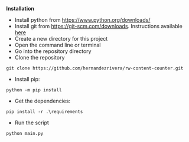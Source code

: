 **Installation**

- Install python from https://www.python.org/downloads/
- Install git from https://git-scm.com/downloads. Instructions available [here](https://www.linode.com/docs/development/version-control/how-to-install-git-on-linux-mac-and-windows/)
- Create a new directory for this project 
- Open the command line or terminal
- Go into the repository directory
- Clone the repository 

```
git clone https://github.com/hernandezrivera/rw-content-counter.git
```
- Install pip: 
```
python -m pip install
```
- Get the dependencies: 
```
pip install -r .\requirements
```
- Run the script 
```
python main.py
```
